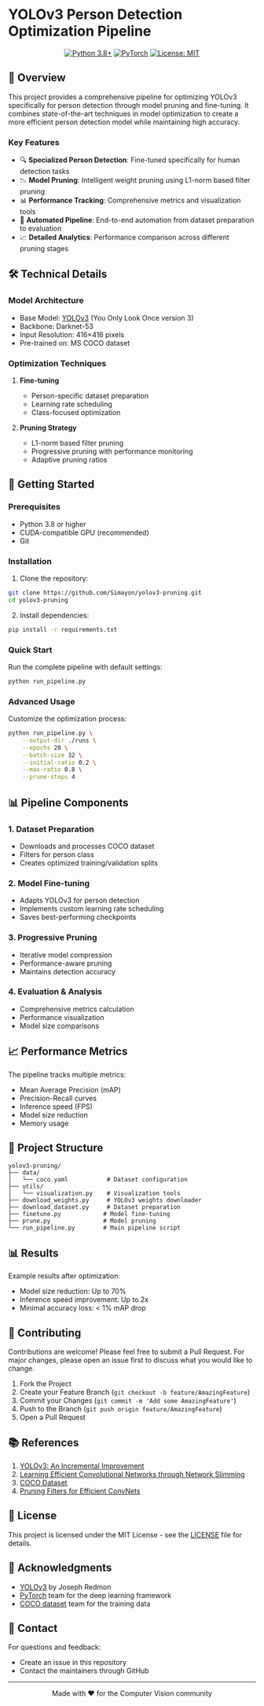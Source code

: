 # YOLOv3 Person Detection Optimization Pipeline

<div align="center">

[![Python 3.8+](https://img.shields.io/badge/python-3.8+-blue.svg)](https://www.python.org/downloads/release/python-380/)
[![PyTorch](https://img.shields.io/badge/PyTorch-2.0+-ee4c2c.svg)](https://pytorch.org/)
[![License: MIT](https://img.shields.io/badge/License-MIT-yellow.svg)](https://opensource.org/licenses/MIT)

</div>

## 🎯 Overview

This project provides a comprehensive pipeline for optimizing YOLOv3 specifically for person detection through model pruning and fine-tuning. It combines state-of-the-art techniques in model optimization to create a more efficient person detection model while maintaining high accuracy.

### Key Features

- 🔍 **Specialized Person Detection**: Fine-tuned specifically for human detection tasks
- 📉 **Model Pruning**: Intelligent weight pruning using L1-norm based filter pruning
- 📊 **Performance Tracking**: Comprehensive metrics and visualization tools
- 🚀 **Automated Pipeline**: End-to-end automation from dataset preparation to evaluation
- 📈 **Detailed Analytics**: Performance comparison across different pruning stages

## 🛠️ Technical Details

### Model Architecture
- Base Model: [YOLOv3](https://pjreddie.com/darknet/yolo/) (You Only Look Once version 3)
- Backbone: Darknet-53
- Input Resolution: 416×416 pixels
- Pre-trained on: MS COCO dataset

### Optimization Techniques
1. **Fine-tuning**
   - Person-specific dataset preparation
   - Learning rate scheduling
   - Class-focused optimization

2. **Pruning Strategy**
   - L1-norm based filter pruning
   - Progressive pruning with performance monitoring
   - Adaptive pruning ratios

## 🚀 Getting Started

### Prerequisites

- Python 3.8 or higher
- CUDA-compatible GPU (recommended)
- Git

### Installation

1. Clone the repository:
```bash
git clone https://github.com/Simayon/yolov3-pruning.git
cd yolov3-pruning
```

2. Install dependencies:
```bash
pip install -r requirements.txt
```

### Quick Start

Run the complete pipeline with default settings:
```bash
python run_pipeline.py
```

### Advanced Usage

Customize the optimization process:
```bash
python run_pipeline.py \
    --output-dir ./runs \
    --epochs 20 \
    --batch-size 32 \
    --initial-ratio 0.2 \
    --max-ratio 0.8 \
    --prune-steps 4
```

## 📊 Pipeline Components

### 1. Dataset Preparation
- Downloads and processes COCO dataset
- Filters for person class
- Creates optimized training/validation splits

### 2. Model Fine-tuning
- Adapts YOLOv3 for person detection
- Implements custom learning rate scheduling
- Saves best-performing checkpoints

### 3. Progressive Pruning
- Iterative model compression
- Performance-aware pruning
- Maintains detection accuracy

### 4. Evaluation & Analysis
- Comprehensive metrics calculation
- Performance visualization
- Model size comparisons

## 📈 Performance Metrics

The pipeline tracks multiple metrics:
- Mean Average Precision (mAP)
- Precision-Recall curves
- Inference speed (FPS)
- Model size reduction
- Memory usage

## 📁 Project Structure

```
yolov3-pruning/
├── data/
│   └── coco.yaml           # Dataset configuration
├── utils/
│   └── visualization.py    # Visualization tools
├── download_weights.py     # YOLOv3 weights downloader
├── download_dataset.py     # Dataset preparation
├── finetune.py            # Model fine-tuning
├── prune.py               # Model pruning
└── run_pipeline.py        # Main pipeline script
```

## 📊 Results

Example results after optimization:
- Model size reduction: Up to 70%
- Inference speed improvement: Up to 2x
- Minimal accuracy loss: < 1% mAP drop

## 🤝 Contributing

Contributions are welcome! Please feel free to submit a Pull Request. For major changes, please open an issue first to discuss what you would like to change.

1. Fork the Project
2. Create your Feature Branch (`git checkout -b feature/AmazingFeature`)
3. Commit your Changes (`git commit -m 'Add some AmazingFeature'`)
4. Push to the Branch (`git push origin feature/AmazingFeature`)
5. Open a Pull Request

## 📚 References

1. [YOLOv3: An Incremental Improvement](https://arxiv.org/abs/1804.02767)
2. [Learning Efficient Convolutional Networks through Network Slimming](https://arxiv.org/abs/1708.06519)
3. [COCO Dataset](https://cocodataset.org/)
4. [Pruning Filters for Efficient ConvNets](https://arxiv.org/abs/1608.08710)

## 📄 License

This project is licensed under the MIT License - see the [LICENSE](LICENSE) file for details.

## 🙏 Acknowledgments

- [YOLOv3](https://pjreddie.com/darknet/yolo/) by Joseph Redmon
- [PyTorch](https://pytorch.org/) team for the deep learning framework
- [COCO dataset](https://cocodataset.org/) team for the training data

## 📧 Contact

For questions and feedback:
- Create an issue in this repository
- Contact the maintainers through GitHub

---
<div align="center">
Made with ❤️ for the Computer Vision community
</div>
